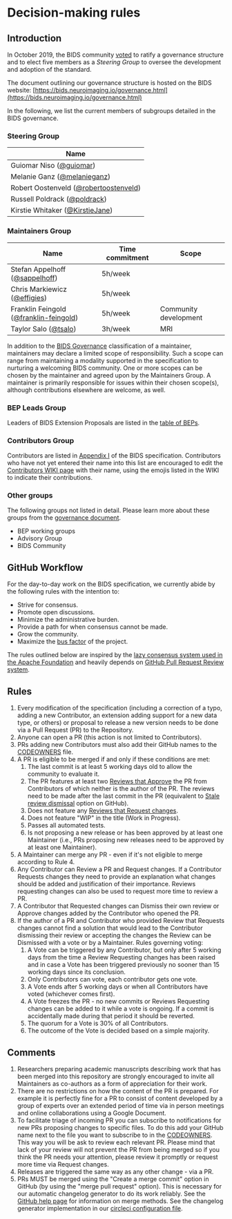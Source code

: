 # Decision-making rules

## Introduction

In October 2019, the BIDS community [voted](https://github.com/bids-standard/bids-specification/issues/355)
to ratify a governance structure and to elect five members as a *Steering Group*
to oversee the development and adoption of the standard.

The document outlining our governance structure is hosted on the BIDS website:
[https://bids.neuroimaging.io/governance.html](https://bids.neuroimaging.io/governance.html)

In the following, we list the current members of subgroups detailed in the
BIDS governance.

### Steering Group

| Name                                                                         |
|------------------------------------------------------------------------------|
| Guiomar Niso ([@guiomar](https://github.com/guiomar))                        |
| Melanie Ganz ([@melanieganz](https://github.com/melanieganz))                |
| Robert Oostenveld ([@robertoostenveld](https://github.com/robertoostenveld)) |
| Russell Poldrack ([@poldrack](https://github.com/poldrack))                  |
| Kirstie Whitaker ([@KirstieJane](https://github.com/KirstieJane))            |

### Maintainers Group

| Name                                                                           | Time commitment | Scope                 |
|--------------------------------------------------------------------------------|-----------------|-----------------------|
| Stefan Appelhoff ([@sappelhoff](https://github.com/sappelhoff))                | 5h/week         |                       |
| Chris Markiewicz ([@effigies](https://github.com/effigies))                    | 5h/week         |                       |
| Franklin Feingold ([@franklin-feingold](https://github.com/franklin-feingold)) | 5h/week         | Community development |
| Taylor Salo ([@tsalo](https://github.com/tsalo))                               | 3h/week         | MRI                   |

In addition to the [BIDS Governance](https://bids.neuroimaging.io/governance.html#bids-maintainers-group)
classification of a maintainer, maintainers may declare a limited scope of responsibility.
Such a scope can range from maintaining a modality supported in the specification to nurturing a
welcoming BIDS community.
One or more scopes can be chosen by the maintainer and agreed upon by the Maintainers Group.
A maintainer is primarily responsible for issues within their chosen scope(s), although
contributions elsewhere are welcome, as well.

### BEP Leads Group

Leaders of BIDS Extension Proposals are listed in the
[table of BEPs](https://bids.neuroimaging.io/get_involved.html#extending-the-bids-specification).

### Contributors Group

Contributors are listed in [Appendix I](https://bids-specification.readthedocs.io/en/stable/99-appendices/01-contributors.html)
of the BIDS specification. Contributors who have not yet entered their name
into this list are encouraged to edit the [Contributors WIKI page](https://github.com/bids-standard/bids-specification/wiki/Contributors)
with their name, using the emojis listed in the WIKI to indicate their
contributions.

### Other groups

The following groups not listed in detail. Please learn more about these groups
from the [governance document](https://bids.neuroimaging.io/governance.html).

- BEP working groups
- Advisory Group
- BIDS Community

## GitHub Workflow

For the day-to-day work on the BIDS specification, we currently abide by the
following rules with the intention to:

- Strive for consensus.
- Promote open discussions.
- Minimize the administrative burden.
- Provide a path for when consensus cannot be made.
- Grow the community.
- Maximize the [bus factor](https://en.wikipedia.org/wiki/Bus_factor) of the
  project.

The rules outlined below are inspired by the [lazy consensus system used in the Apache Foundation](https://www.apache.org/foundation/voting.html)
and heavily depends on [GitHub Pull Request Review system](https://help.github.com/articles/about-pull-requests/).

## Rules

1. Every modification of the specification (including a correction of a typo,
   adding a new Contributor, an extension adding support for a new data type, or
   others) or proposal to release a new version needs to be done via a Pull
   Request (PR) to the Repository.
1. Anyone can open a PR (this action is not limited to Contributors).
1. PRs adding new Contributors must also add their GitHub names to the
   [CODEOWNERS](CODEOWNERS) file.
1. A PR is eligible to be merged if and only if these conditions are met:
   1. The last commit is at least 5 working days old to allow the community to
      evaluate it.
   1. The PR features at least two [Reviews that Approve](https://help.github.com/articles/about-pull-request-reviews/#about-pull-request-reviews)
      the PR from Contributors of which neither is the author of the PR. The reviews
      need to be made after the last commit in the PR (equivalent to
      [Stale review dismissal](https://help.github.com/articles/enabling-required-reviews-for-pull-requests/)
      option on GitHub).
   1. Does not feature any [Reviews that Request changes](https://help.github.com/articles/about-required-reviews-for-pull-requests/).
   1. Does not feature "WIP" in the title (Work in Progress).
   1. Passes all automated tests.
   1. Is not proposing a new release or has been approved by at least one
      Maintainer (i.e., PRs proposing new releases need to be approved by at
      least one Maintainer).
1. A Maintainer can merge any PR - even if it's not eligible to merge according
   to Rule 4.
1. Any Contributor can Review a PR and Request changes. If a Contributor
   Requests changes they need to provide an explanation what changes
   should be added and justification of their importance. Reviews requesting
   changes can also be used to request more time to review a PR.
1. A Contributor that Requested changes can Dismiss their own review or Approve
   changes added by the Contributor who opened the PR.
1. If the author of a PR and Contributor who provided Review that Requests
   changes cannot find a solution that would lead to the Contributor dismissing
   their review or accepting the changes the Review can be Dismissed with a
   vote or by a Maintainer. Rules governing voting:
   1. A Vote can be triggered by any Contributor, but only after 5 working days
      from the time a Review Requesting changes has been raised and in case a
      Vote has been triggered previously no sooner than 15 working days since
      its conclusion.
   1. Only Contributors can vote, each contributor gets one vote.
   1. A Vote ends after 5 working days or when all Contributors have voted
      (whichever comes first).
   1. A Vote freezes the PR - no new commits or Reviews Requesting changes can
      be added to it while a vote is ongoing. If a commit is accidentally made
      during that period it should be reverted.
   1. The quorum for a Vote is 30% of all Contributors.
   1. The outcome of the Vote is decided based on a simple majority.

## Comments

1. Researchers preparing academic manuscripts describing work that has been
   merged into this repository are strongly encouraged to invite all
   Maintainers as co-authors as a form of appreciation for their work.
1. There are no restrictions on how the content of the PR is prepared. For
   example it is perfectly fine for a PR to consist of content developed by a
   group of experts over an extended period of time via in person meetings and
   online collaborations using a Google Document.
1. To facilitate triage of incoming PR you can subscribe to
   notifications for new PRs proposing changes to specific files. To do this
   add your GitHub name next to the file you want to subscribe to in the
   [CODEOWNERS](CODEOWNERS). This way you will be ask to review each relevant
   PR. Please mind that lack of your review will not prevent the PR from being
   merged so if you think the PR needs your attention, please review it
   promptly or request more time via Request changes.
1. Releases are triggered the same way as any other change - via a PR.
1. PRs MUST be merged using the "Create a merge commit" option in GitHub (by using
   the "merge pull request" option). This is necessary for our automatic
   changelog generator to do its work reliably. See the [GitHub help page](https://help.github.com/en/articles/about-merge-methods-on-github)
   for information on merge methods. See the changelog generator implementation
   in our [circleci configuration file](./.circleci/config.yml).
